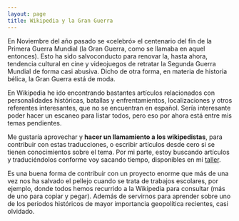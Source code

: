 ```yaml
---
layout: page
title: Wikipedia y la Gran Guerra
---
```


En Noviembre del año pasado se «celebró» el centenario del fin de la Primera Guerra Mundial (la Gran Guerra, como se llamaba en aquel 
entonces). Esto ha sido salvoconducto para renovar la, hasta ahora, tendencia cultural en cine y videojuegos de retratar la Segunda Guerra
Mundial de forma casi abusiva. Dicho de otra forma, en materia de historia bélica, la Gran Guerra está de moda.

En Wikipedia he ido encontrando bastantes artículos relacionados con personalidades históricas, batallas y enfrentamientos, 
localizaciones y otros referentes interesantes, que no se encuentran en español. Sería interesante poder hacer un escaneo para listar
todos, pero eso por ahora está entre mis temas pendientes.

Me gustaría aprovechar y **hacer un llamamiento a los wikipedistas**, para contribuir con estas traducciones, o escribir artículos desde
cero si se tienen conocimientos sobre el tema. Por mi parte, estoy buscando artículos y traduciéndolos conforme voy sacando tiempo, 
disponibles en mi [taller](https://es.wikipedia.org/wiki/Usuario:JuanjoSalvador/Taller).

Es una buena forma de contribuir con un proyecto enorme que más de una vez nos ha salvado el pellejo cuando se trata de trabajos escolares,
por ejemplo, donde todos hemos recurrido a la Wikipedia para consultar (más de uno para copiar y pegar). Además de servirnos para aprender
sobre uno de los periodos históricos de mayor importancia geopolítica recientes, casi olvidado.
